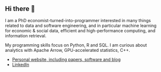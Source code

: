 ## Hi there 👋

I am a PhD economist-turned-into-programmer interested in many things related to data and software engineering, and in particular machine learning for economic & social data, efficient and high-performance computing, and information retrieval. 

My programming skills focus on Python, R and SQL. I am curious about analytics with Apache Arrow, GPU-accelerated statistics, C++.

- [Personal website, including papers, software and blog](https://f-hafner.github.io/)
- [LinkedIn](https://www.linkedin.com/in/flavio-hafner/)


